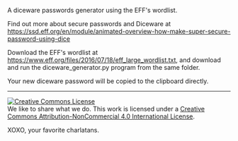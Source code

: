 A diceware passwords generator using the EFF's wordlist.

Find out more about secure passwords and Diceware at https://ssd.eff.org/en/module/animated-overview-how-make-super-secure-password-using-dice

Download the EFF's wordlist at https://www.eff.org/files/2016/07/18/eff_large_wordlist.txt, and download and run the diceware_generator.py program from the same folder.

Your new diceware password will be copied to the clipboard directly.

---
<a rel="license" href="http://creativecommons.org/licenses/by-nc/4.0/"><img alt="Creative Commons License" style="border-width:0" src="https://i.creativecommons.org/l/by-nc/4.0/88x31.png" /></a><br />We like to share what we do. This work is licensed under a <a rel="license" href="http://creativecommons.org/licenses/by-nc/4.0/">Creative Commons Attribution-NonCommercial 4.0 International License</a>.

XOXO, your favorite charlatans.
